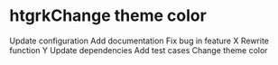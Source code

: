 # htgrkChange theme color
Update configuration
Add documentation
Fix bug in feature X
Rewrite function Y
Update dependencies
Add test cases
Change theme color
